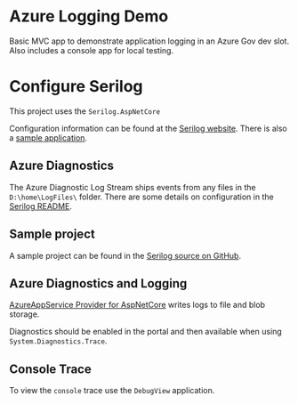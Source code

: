 # Azure Logging Demo

Basic MVC app to demonstrate application logging in an Azure Gov dev slot. Also includes a console app for local testing.

# Configure Serilog

This project uses the `Serilog.AspNetCore`

Configuration information can be found at the [Serilog website](https://github.com/serilog/serilog-aspnetcore). There is also a [sample application]().

## Azure Diagnostics

The Azure Diagnostic Log Stream ships events from any files in the `D:\home\LogFiles\` folder. There are some details on configuration in the [Serilog README](https://github.com/serilog/serilog-aspnetcore#writing-to-the-azure-diagnostics-log-stream).

## Sample project

A sample project can be found in the [Serilog source on GitHub](https://github.com/serilog/serilog-aspnetcore/tree/dev/samples/SimpleWebSample).

## Azure Diagnostics and Logging

[AzureAppService Provider for AspNetCore](https://docs.microsoft.com/en-us/aspnet/core/fundamentals/logging/?view=aspnetcore-2.1#azure-app-service-provider) writes logs to file and blob storage. 

Diagnostics should be enabled in the portal and then available when using `System.Diagnostics.Trace`.

## Console Trace

To view the `console` trace use the `DebugView` application.
